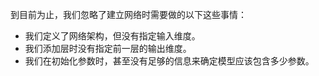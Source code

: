 到目前为止，我们忽略了建立网络时需要做的以下这些事情：

- 我们定义了网络架构，但没有指定输入维度。
- 我们添加层时没有指定前一层的输出维度。
- 我们在初始化参数时，甚至没有足够的信息来确定模型应该包含多少参数。